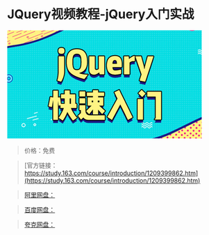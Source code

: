 # JQuery视频教程-jQuery入门实战

![img](../../../assets/study163/free/26d13c8adb3f46568d25a9480c43f61d.jpg)

> 价格：免费

> [官方链接：https://study.163.com/course/introduction/1209399862.htm](https://study.163.com/course/introduction/1209399862.htm)

> [阿里网盘：]()

> [百度网盘：]()

> [夸克网盘：]()
